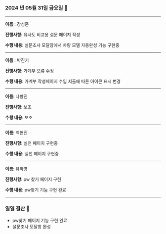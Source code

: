 ### 2024 년 05월 31일 금요일 📆

---

**이름** : 강성준

**진행사항**: 유사도 비교용 설문 페이지 작성

**수행 내용**: 설문조사 모달창에서 차량 모델 자동완성 기능 구현중

---

**이름** : 박진기

**진행사항**: 가계부 오류 수정

**수행 내용**: 가계부 작성페이지 수입 지출에 따른 아이콘 표시 변경

---

**이름**: 나항진

**진행사항**: 보조

**수행 내용**: 보조

---

**이름**: 백현진

**진행사항**: 실천 페이지 구현중

**수행 내용**: 실천 페이지 구현중

---

**이름**: 유하영

**진행사항**: pw 찾기 페이지 구현

**수행 내용**:  pw찾기 기능 구현 완료

---

### 일일 결산 📝
- pw찾기 페이지 기능 구현 완료
- 설문조사 모달창 완성